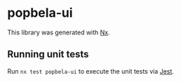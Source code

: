# popbela-ui

This library was generated with [Nx](https://nx.dev).

## Running unit tests

Run `nx test popbela-ui` to execute the unit tests via [Jest](https://jestjs.io).
